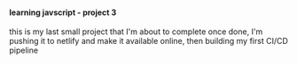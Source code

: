 #### learning javscript - project 3

this is my last small project that I'm about to complete
once done, I'm pushing it to netlify and make it available online, then building my first CI/CD pipeline
